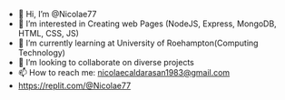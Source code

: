 - 👋 Hi, I’m @Nicolae77
- 👀 I’m interested in Creating web Pages (NodeJS, Express, MongoDB, HTML, CSS, JS)
- 🌱 I’m currently learning at University of Roehampton(Computing Technology)
- 💞️ I’m looking to collaborate on diverse projects
- 📫 How to reach me: nicolaecaldarasan1983@gmail.com 
- https://replit.com/@Nicolae77


<!---
Nicolae77/Nicolae77 is a ✨ special ✨ repository because its `README.md` (this file) appears on your GitHub profile.
You can click the Preview link to take a look at your changes.
--->
